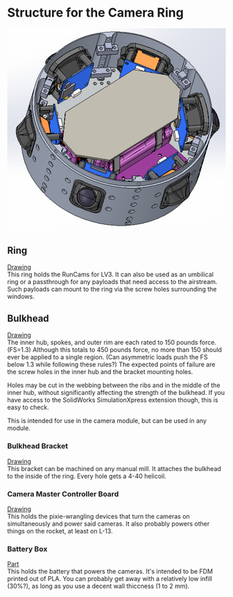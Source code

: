 # Structure for the Camera Ring
![](cameraRing.png)

## Ring
[Drawing](structure/passthroughRing.pdf)  
This ring holds the RunCams for LV3. 
It can also be used as an umbilical ring or a passthrough for any payloads that need access to the airstream.
Such payloads can mount to the ring via the screw holes surrounding the windows.

## Bulkhead
[Drawing](structure/bulkhead.pdf)  
The inner hub, spokes, and outer rim are each rated to 150 pounds force. (FS=1.3)
Although this totals to 450 pounds force, no more than 150 should ever be applied to a single region.
(Can asymmetric loads push the FS below 1.3 while following these rules?)
The expected points of failure are the screw holes in the inner hub and the bracket mounting holes.

Holes may be cut in the webbing between the ribs and in the middle of the inner hub, without significantly affecting the strength of the bulkhead.
If you have access to the SolidWorks SimulationXpress extension though, this is easy to check.

This is intended for use in the camera module, but can be used in any module.

### Bulkhead Bracket
[Drawing](structure/bulkheadBracket.PDF)  
This bracket can be machined on any manual mill.
It attaches the bulkhead to the inside of the ring.
Every hole gets a 4-40 helicoil.

### Camera Master Controller Board
[Drawing](fireHazard/cameraMasterBoard.PDF)  
This holds the pixie-wrangling devices that turn the cameras on simultaneously and power said cameras.
It also probably powers other things on the rocket, at least on L-13.

### Battery Box
[Part](fireHazard/batteryBox.SLDPRT)  
This holds the battery that powers the cameras. 
It's intended to be FDM printed out of PLA.
You can probably get away with a relatively low infill (30%?), as long as you use a decent wall thiccness (1 to 2 mm).
